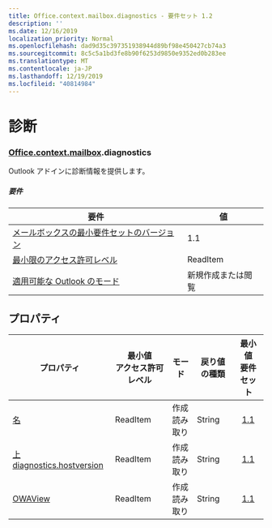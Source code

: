 ```yaml
---
title: Office.context.mailbox.diagnostics - 要件セット 1.2
description: ''
ms.date: 12/16/2019
localization_priority: Normal
ms.openlocfilehash: dad9d35c397351938944d89bf98e450427cb74a3
ms.sourcegitcommit: 8c5c5a1bd3fe8b90f6253d9850e9352ed0b283ee
ms.translationtype: MT
ms.contentlocale: ja-JP
ms.lasthandoff: 12/19/2019
ms.locfileid: "40814984"
---
```

# <a name="diagnostics"></a>診断

### <a name="officeofficemdcontextofficecontextmdmailboxofficecontextmailboxmddiagnostics"></a>[Office](office.md)[.context](office.context.md)[.mailbox](office.context.mailbox.md).diagnostics

Outlook アドインに診断情報を提供します。

##### <a name="requirements"></a>要件

|要件| 値|
|---|---|
|[メールボックスの最小要件セットのバージョン](../../requirement-sets/outlook-api-requirement-sets.md)| 1.1|
|[最小限のアクセス許可レベル](/outlook/add-ins/understanding-outlook-add-in-permissions)| ReadItem|
|[適用可能な Outlook のモード](/outlook/add-ins/#extension-points)| 新規作成または閲覧|

## <a name="properties"></a>プロパティ

| プロパティ | 最小値<br>アクセス許可レベル | モード | 戻り値の種類 | 最小値<br>要件セット |
|---|---|---|---|:---:|
| [名](/javascript/api/outlook/office.diagnostics?view=outlook-js-1.2#hostname) | ReadItem | 作成<br>読み取り | String | [1.1](../requirement-set-1.1/outlook-requirement-set-1.1.md) |
| [上 diagnostics.hostversion](/javascript/api/outlook/office.diagnostics?view=outlook-js-1.2#hostversion) | ReadItem | 作成<br>読み取り | String | [1.1](../requirement-set-1.1/outlook-requirement-set-1.1.md) |
| [OWAView](/javascript/api/outlook/office.diagnostics?view=outlook-js-1.2#owaview) | ReadItem | 作成<br>読み取り | String | [1.1](../requirement-set-1.1/outlook-requirement-set-1.1.md) |
